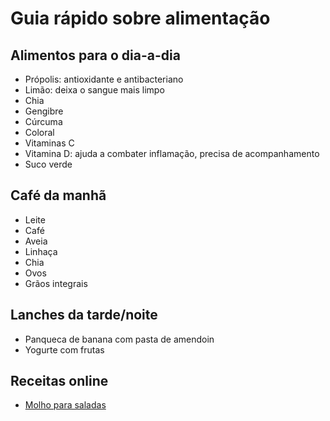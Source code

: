 # Guia rápido sobre alimentação

## Alimentos para o dia-a-dia
- Própolis: antioxidante e antibacteriano
- Limão: deixa o sangue mais limpo
- Chia
- Gengibre
- Cúrcuma
- Coloral
- Vitaminas C
- Vitamina D: ajuda a combater inflamação, precisa de acompanhamento
- Suco verde

## Café da manhã
- Leite
- Café
- Aveia
- Linhaça
- Chia
- Ovos
- Grãos integrais

## Lanches da tarde/noite
- Panqueca de banana com pasta de amendoin
- Yogurte com frutas

## Receitas online
- [Molho para saladas](https://youtu.be/8ryJyIg0qIo?si=MjFRamWpcOt178Qr)

